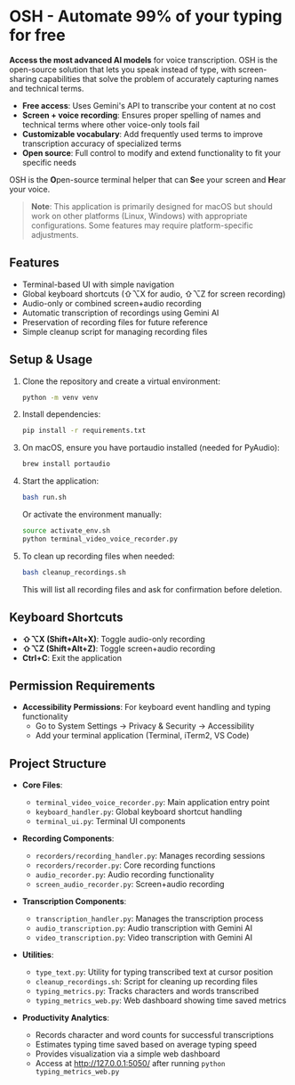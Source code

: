 # OSH - Automate 99% of your typing for free

**Access the most advanced AI models** for voice transcription. OSH is the open-source solution that lets you speak instead of type, with screen-sharing capabilities that solve the problem of accurately capturing names and technical terms.

- **Free access**: Uses Gemini's API to transcribe your content at no cost
- **Screen + voice recording**: Ensures proper spelling of names and technical terms where other voice-only tools fail
- **Customizable vocabulary**: Add frequently used terms to improve transcription accuracy of specialized terms
- **Open source**: Full control to modify and extend functionality to fit your specific needs

OSH is the **O**pen-source terminal helper that can **S**ee your screen and **H**ear your voice.

> **Note**: This application is primarily designed for macOS but should work on other platforms (Linux, Windows) with appropriate configurations. Some features may require platform-specific adjustments.

## Features

- Terminal-based UI with simple navigation
- Global keyboard shortcuts (⇧⌥X for audio, ⇧⌥Z for screen recording)
- Audio-only or combined screen+audio recording
- Automatic transcription of recordings using Gemini AI
- Preservation of recording files for future reference
- Simple cleanup script for managing recording files

## Setup & Usage

1. Clone the repository and create a virtual environment:
   ```bash
   python -m venv venv
   ```

2. Install dependencies:
   ```bash
   pip install -r requirements.txt
   ```

3. On macOS, ensure you have portaudio installed (needed for PyAudio):
   ```bash
   brew install portaudio
   ```

4. Start the application:
   ```bash
   bash run.sh
   ```
   
   Or activate the environment manually:
   ```bash
   source activate_env.sh
   python terminal_video_voice_recorder.py
   ```

5. To clean up recording files when needed:
   ```bash
   bash cleanup_recordings.sh
   ```
   This will list all recording files and ask for confirmation before deletion.

## Keyboard Shortcuts

- **⇧⌥X (Shift+Alt+X)**: Toggle audio-only recording
- **⇧⌥Z (Shift+Alt+Z)**: Toggle screen+audio recording
- **Ctrl+C**: Exit the application

## Permission Requirements

- **Accessibility Permissions**: For keyboard event handling and typing functionality
  - Go to System Settings → Privacy & Security → Accessibility
  - Add your terminal application (Terminal, iTerm2, VS Code)

## Project Structure

- **Core Files**:
  - `terminal_video_voice_recorder.py`: Main application entry point
  - `keyboard_handler.py`: Global keyboard shortcut handling
  - `terminal_ui.py`: Terminal UI components
  
- **Recording Components**:
  - `recorders/recording_handler.py`: Manages recording sessions
  - `recorders/recorder.py`: Core recording functions
  - `audio_recorder.py`: Audio recording functionality
  - `screen_audio_recorder.py`: Screen+audio recording
  
- **Transcription Components**:
  - `transcription_handler.py`: Manages the transcription process
  - `audio_transcription.py`: Audio transcription with Gemini AI
  - `video_transcription.py`: Video transcription with Gemini AI
  
- **Utilities**:
  - `type_text.py`: Utility for typing transcribed text at cursor position
  - `cleanup_recordings.sh`: Script for cleaning up recording files
  - `typing_metrics.py`: Tracks characters and words transcribed 
  - `typing_metrics_web.py`: Web dashboard showing time saved metrics
  
- **Productivity Analytics**:
  - Records character and word counts for successful transcriptions
  - Estimates typing time saved based on average typing speed
  - Provides visualization via a simple web dashboard
  - Access at http://127.0.0.1:5050/ after running `python typing_metrics_web.py`